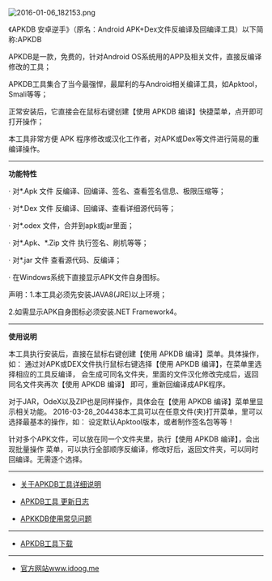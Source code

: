 ![2016-01-06_182153.png](https://bitbucket.org/repo/96y99A/images/45626614-2016-01-06_182153.png)


《APKDB 安卓逆手》（原名：Android APK+Dex文件反编译及回编译工具）以下简称:APKDB

APKDB是一款，免费的，针对Android OS系统用的APP及相关文件，直接反编译修改的工具；

APKDB工具集合了当今最强悍，最犀利的与Android相关编译工具，如Apktool，Smali等等；

正常安装后，它直接会在鼠标右键创建【使用 APKDB 编译】快捷菜单，点开即可打开操作；

本工具非常方便 APK 程序修改或汉化工作者，对APK或Dex等文件进行简易的重编译操作。


___________________________________________________________________

**功能特性**

· 对*.Apk 文件 反编译、回编译、签名、查看签名信息、极限压缩等；

· 对*.Dex 文件 反编译、回编译、查看详细源代码等；

· 对*.odex 文件，合并到apk或jar里面；

· 对*.Apk、*.Zip 文件 执行签名、刷机等等；

· 对*.jar 文件 查看源代码、反编译；

· 在Windows系统下直接显示APK文件自身图标。

声明：1.本工具必须先安装JAVA8(JRE)以上环境；

2.如需显示APK自身图标必须安装.NET Framework4。


___________________________________________________________________

**使用说明**

本工具执行安装后，直接在鼠标右键创建【使用 APKDB 编译】菜单。具体操作，如：
通过对APK或DEX文件执行鼠标右键选择【使用 APKDB 编译】，在菜单里选择相应的工具反编译，
会生成可同名文件夹，里面的文件汉化修改完成后，返回同名文件夹再次【使用 APKDB 编译】
即可，重新回编译成APK程序。

对于JAR，OdeX以及ZIP也是同样操作，具体会在【使用 APKDB 编译】菜单里显示相关功能。
2016-03-28_204438本工具可以在任意文件(夹)打开菜单，里可以选择最基本的操作，如：
设定默认Apktool版本，或者制作签名包等等！

针对多个APK文件，可以放在同一个文件夹里，执行【使用 APKDB 编译】，会出现批量操作
菜单，可以执行全部顺序反编译，修改好后，返回文件夹，可以同时回编译。无需逐个选择。

___________________________________________________________________

* [关于APKDB工具详细说明](https://bitbucket.org/idoog/apkdb/wiki/APKDB%20%E5%AE%89%E5%8D%93%E9%80%86%E6%89%8B)

* [APKDB工具 更新日志](https://bitbucket.org/idoog/apkdb/wiki/%E6%9B%B4%E6%96%B0%E5%8E%86%E5%8F%B2)

* [APKKDB使用常见问题](https://bitbucket.org/idoog/apkdb/wiki/%E5%B8%B8%E8%A7%81%E9%97%AE%E9%A2%98)
_______

* [APKDB工具下载](https://bitbucket.org/idoog/apkdb/downloads)
_______

* [官方网站www.idoog.me](http://idoog.me)